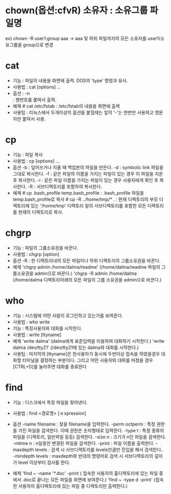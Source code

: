 # chown(옵션:cfvR) 소유자 : 소유그룹 파일명
ex) chown -R user1:group aaa -> aaa 및 하위 파일까지의 모든 소유자를 user1/소유그룹을 group으로 변경

# cat
- 기능    : 파일의 내용을 화면에 출력. DOS의 'type' 명령과 유사. 
- 사용법  : cat [options] … 
- 옵션    : -n      
        : 행번호를 붙여서 출력. 
- 예제    # cat /etc/fstab 
        : /etc/fstab의 내용을 화면에 출력 
- 사용팁  : 리눅스에서 두개이상의 옵션을 붙힐때는 앞의 '-'는 한번만 사용하고 
          영문자만 붙혀서 사용. 

# cp
- 기능    : 파일 복사 
- 사용법  : cp [options] … 
- 옵션 
        -b  : 덮어쓰거나 지울 때 백업본의 파일을 만든다. 
        -d  : symbolic link 파일을 그대로 복사한다. 
        -f  : 같은 파일의 이름을 가지는 파일이 있는 경우 이 파일을 지운 후 복사한다. 
        -i  : 같은 파일 이름을 가지는 파일이 있는 경우 사용자에게 확인 후 복사한다. 
        -R  : 서브디렉토리를 포함하여 복사한다. 
- 예제 
        # cp .bash_profile temp.bash_profile 
        : .bash_profile 파일을 temp.bash_profile로 복사 
        # cp -R ../home/tmp/* . 
        : 현재 디렉토리의 부모 디렉토리에 있는 '/home/tmp' 디렉토리 밑의 서브디렉토리를 
          포함한 모든 디렉토리를 현재의 디렉토리로 복사. 
          
# chgrp

- 기능    : 파일의 그룹소유권을 바꾼다. 
- 사용법  : chgrp [option] 
- 옵션 
        -R : 한 디렉토리내의 모든 파일이나 하위 디렉토리의 그룹소유권을 바꾼다. 
- 예제 
        'chgrp admin /home/dalma/readme' 
        (/home/dalma/readme 파일의 그룹소유권을 admin으로 바꾼다.) 
        'chgrp -R admin /home/dalma 
        (/home/dalma 디렉토리아래의 모든 파일의 그룹 소유권을 admin으로 바꾼다.) 
        
# who
- 기능    : 시스템에 어떤 사람이 로그인하고 있는가를 보여준다. 
- 사용법  : who 
          write 
- 기능    : 특정사용자와 대화를 시작한다. 
- 사용법  : write [ttyname] 
- 예제 
        'write dalma' 
        (dalma에게 표준입력을 이용하여 대화하기 시작한다.) 
        'write dalma /dev/tty21' 
        (/dev/tty21에 있는 dalma와 대화를 시작한다.) 
- 사용팁  : 마지막의 [ttyname]은 한사용자가 동시에 두번이상 접속을 하였을경우 
          대화할 터미널을 결정하는 부분이다. 
          그리고 어떤 사용자와 대화를 마쳤을 경우 [CTRL+D]를 눌러주면 대화를 종료한다

# find 
- 기능    : 디스크에서 특정 파일을 찾아낸다. 
- 사용법  : find <경로명> [ｅxpression] 
- 옵션 
        -name filename    : 찾을 filename을 입력한다. 
        -perm octperm     : 특정 권한을 가진 파일을 검색한다. 
                            이때 권한은 숫자형태로 입력한다. 
        -type t           : 특정 종류의 파일을 (디렉토리, 일반파일 등등) 검색한다. 
        -size n           : 크기가 n인 파일을 검색한다. 
        -mtime n          : n일동안 변경된 파일을 검색한다. 
        -print            : 파일 이름을 출력한다. 
        -maxdepth levels  : 검색 시 서브디렉토리를 levels만큼만 진입을 해서 검색한다.. 
        -mindepth levels  : maxdepth와 반대의 명령어로 검색 시 서브디렉토리의 
                            깊이가 level 이상부터 검사를 한다. 
                            
- 예제 
        'find ~ -name '*.doc' -print 
        ( 접속한 사용자의 홈디렉토리에 있는 파일 중에서 .doc로 끝나는 모든 파일을 
          화면에 보여준다.) 
        'find ~ -type d -print' 
        (접속한 사용자의 홈디렉토리에 있는 파일 중 디렉토리만 출력한다.) 


